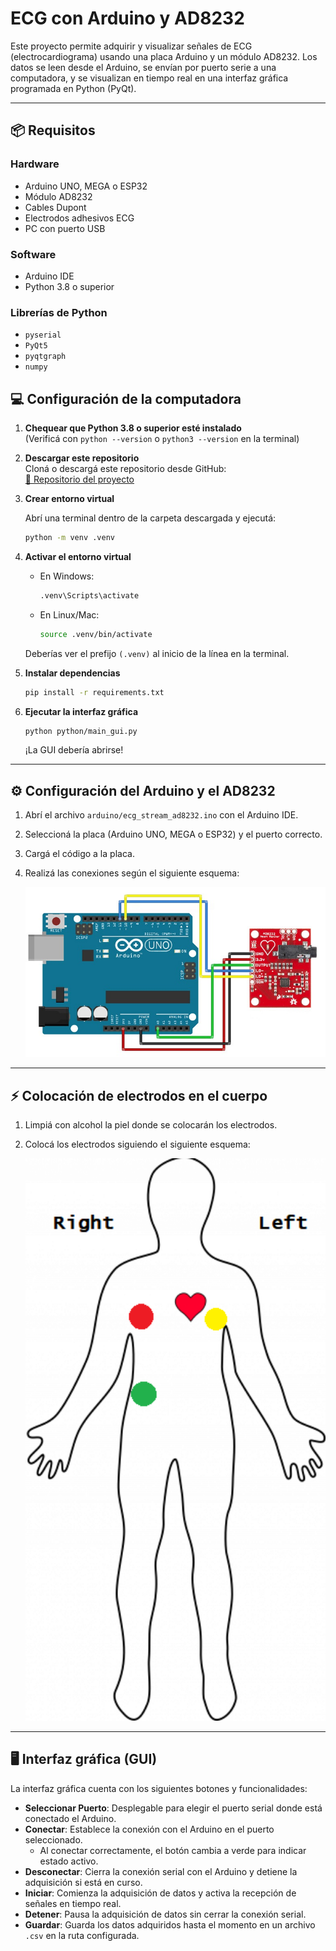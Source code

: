 # ECG con Arduino y AD8232

Este proyecto permite adquirir y visualizar señales de ECG (electrocardiograma) usando una placa Arduino y un módulo AD8232. Los datos se leen desde el Arduino, se envían por puerto serie a una computadora, y se visualizan en tiempo real en una interfaz gráfica programada en Python (PyQt).

---

## 📦 Requisitos

### Hardware
- Arduino UNO, MEGA o ESP32
- Módulo AD8232
- Cables Dupont
- Electrodos adhesivos ECG
- PC con puerto USB

### Software
- Arduino IDE
- Python 3.8 o superior

### Librerías de Python
- `pyserial`
- `PyQt5`
- `pyqtgraph`
- `numpy`

## 💻 Configuración de la computadora

1. **Chequear que Python 3.8 o superior esté instalado**  
   (Verificá con `python --version` o `python3 --version` en la terminal)

2. **Descargar este repositorio**  
   Cloná o descargá este repositorio desde GitHub:  
   [🔗 Repositorio del proyecto](https://github.com/FranTassara/ECG-arduinoPython)

3. **Crear entorno virtual**

   Abrí una terminal dentro de la carpeta descargada y ejecutá:

   ```bash
   python -m venv .venv
   ```

4. **Activar el entorno virtual**

   - En Windows:
     ```bash
     .venv\Scripts\activate
     ```
   - En Linux/Mac:
     ```bash
     source .venv/bin/activate
     ```

   Deberías ver el prefijo `(.venv)` al inicio de la línea en la terminal.

5. **Instalar dependencias**

   ```bash
   pip install -r requirements.txt
   ```

6. **Ejecutar la interfaz gráfica**

   ```bash
   python python/main_gui.py
   ```

   ¡La GUI debería abrirse!

---

## ⚙️ Configuración del Arduino y el AD8232
1. Abrí el archivo `arduino/ecg_stream_ad8232.ino` con el Arduino IDE.
2. Seleccioná la placa (Arduino UNO, MEGA o ESP32) y el puerto correcto.
3. Cargá el código a la placa.
4. Realizá las conexiones según el siguiente esquema:
 
   <p align="center">
     <img src="docs/board_arduino_setup.png" alt="Conexión Arduino - AD8232" width="500"/>
   </p>

---

## ⚡ Colocación de electrodos en el cuerpo

1. Limpiá con alcohol la piel donde se colocarán los electrodos.
2. Colocá los electrodos siguiendo el siguiente esquema:

   <p align="center">
     <img src="docs/electrode_placement.png" alt="Ubicación de electrodos ECG" width="500"/>
   </p>

---

## 🖥️ Interfaz gráfica (GUI)

La interfaz gráfica cuenta con los siguientes botones y funcionalidades:

- **Seleccionar Puerto**: Desplegable para elegir el puerto serial donde está conectado el Arduino.
- **Conectar**: Establece la conexión con el Arduino en el puerto seleccionado.  
  - Al conectar correctamente, el botón cambia a verde para indicar estado activo.
- **Desconectar**: Cierra la conexión serial con el Arduino y detiene la adquisición si está en curso.
- **Iniciar**: Comienza la adquisición de datos y activa la recepción de señales en tiempo real.
- **Detener**: Pausa la adquisición de datos sin cerrar la conexión serial.
- **Guardar**: Guarda los datos adquiridos hasta el momento en un archivo `.csv` en la ruta configurada.
